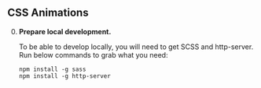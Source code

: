 ## CSS Animations

0. **Prepare local development.**

    To be able to develop locally, you will need to get SCSS and http-server. Run below commands to grab what you need:

    ````
    npm install -g sass
    npm install -g http-server
    ````